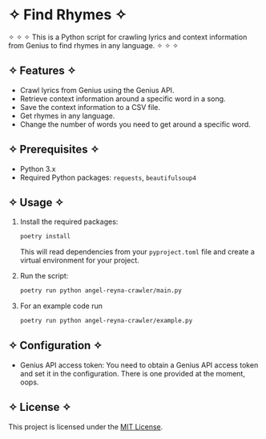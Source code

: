 
# ✧ Find Rhymes ✧

✧ ✧ ✧ This is a Python script for crawling lyrics and context information from Genius to find rhymes in any language. ✧ ✧ ✧

## ✧ Features ✧

- Crawl lyrics from Genius using the Genius API.
- Retrieve context information around a specific word in a song.
- Save the context information to a CSV file.
- Get rhymes in any language.
- Change the number of words you need to get around a specific word.

## ✧ Prerequisites ✧

- Python 3.x
- Required Python packages: `requests`, `beautifulsoup4`

## ✧ Usage ✧

1. Install the required packages:

    ```bash
    poetry install
    ```

   This will read dependencies from your `pyproject.toml` file and create a virtual environment for your project.

2. Run the script:

    ```bash
    poetry run python angel-reyna-crawler/main.py
    ```


3. For an example code run

    ```bash
    poetry run python angel-reyna-crawler/example.py
    ```

## ✧ Configuration ✧

- Genius API access token: You need to obtain a Genius API access token and set it in the configuration. There is one provided at the moment, oops.

## ✧ License ✧

This project is licensed under the [MIT License](LICENSE).
